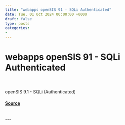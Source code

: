 ```yaml
---
title: "webapps openSIS 91 - SQLi Authenticated"
date: Tue, 01 Oct 2024 00:00:00 +0000
draft: false
type: posts
categories: 
- 
---
```

# webapps openSIS 91 - SQLi Authenticated

<br/>

<br/>
openSIS 9.1 - SQLi (Authenticated)

#### [Source](https://www.exploit-db.com/exploits/52080)

<br/>
---
